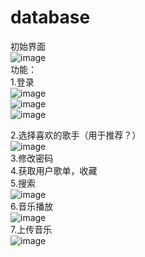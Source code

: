 # database
初始界面<br>
![image](https://user-images.githubusercontent.com/112569909/188877971-c1e9f196-3af9-40bb-a1c8-f90b60cda689.png) <br>
功能：<br>
1.登录<br>
![image](https://user-images.githubusercontent.com/112569909/188878257-7e95c007-1367-4e21-a998-53fe77be7256.png)<br>
![image](https://user-images.githubusercontent.com/112569909/188878359-e47e1cac-4ae8-4839-be49-991ba31eb448.png)<br>
![image](https://user-images.githubusercontent.com/112569909/188878703-29d32074-9854-422c-a018-d42986908b1f.png)<br>

2.选择喜欢的歌手（用于推荐？）<br>
![image](https://user-images.githubusercontent.com/112569909/188876781-7c999f87-abb4-4547-b4b6-8ac171a063f5.png)<br>
3.修改密码<br>
4.获取用户歌单，收藏<br>
5.搜索<br>
![image](https://user-images.githubusercontent.com/112569909/188879662-fed54fd8-f07a-48ff-8cda-7477f34e2771.png)<br>
6.音乐播放<br>
![image](https://user-images.githubusercontent.com/112569909/188880020-f35dcbe8-43fa-4bbf-81ce-91f0c2abbc36.png)<br>
7.上传音乐<br>
![image](https://user-images.githubusercontent.com/112569909/188881584-4a1dd7b5-9e57-421e-a491-1013c9983dec.png)<br>
